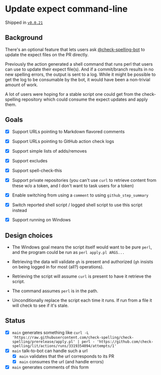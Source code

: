 # Update expect command-line

Shipped in [`v0.0.21`](https://github.com/check-spelling/check-spelling/releases/tag/v0.0.21)

## Background

There's an optional feature that lets users ask [@check-spelling-bot](https://github.com/check-spelling-bot) to update the expect files on the PR directly.

Previously the action generated a shell command that runs perl that users can use to update their expect file(s).
And if a commit/branch results in no new spelling errors, the output is sent to a log. While it might be possible to get the log to be consumable by the bot, it would have been a non-trivial amount of work.

A lot of users were hoping for a stable script one could get from the check-spelling repository which could consume the expect updates and apply them.

## Goals

- [x] Support URLs pointing to Markdown flavored comments
- [x] Support URLs pointing to GitHub action check logs
- [x] Support simple lists of adds/removes
- [x] Support excludes
- [x] Support spell-check-this
- [x] Support private repositories (you can't use `curl` to retrieve content from these w/o a token, and I don't want to task users for a token)
- [x] Enable switching from using a `comment` to using `github_step_summary`

- [x] Switch reported shell script / logged shell script to use this script instead

- [x] Support running on Windows

## Design choices

- The Windows goal means the script itself would want to be pure `perl`, and the program could be run as `perl apply.pl ARGS...`

- Retrieving the data will validate `gh` is present and authorized (`gh` insists on being logged in for most (all?) operations).
- Retrieving the script will assume `curl` is present to have it retrieve the script.
- The command assumes `perl` is in the path.
- Unconditionally replace the script each time it runs. If run from a file it will check to see if it's stale.

## Status

- [x] `main` generates something like `curl -L 'https://raw.githubusercontent.com/check-spelling/check-spelling/prerelease/apply.pl' |
perl - 'https://github.com/check-spelling/lit/actions/runs/3319354094/attempts/1'`
- [x] `main` talk-to-bot can handle such a url
  - [x] `main` validates that the url corresponds to its PR
  - [x] `main` consumes the url (and handle errors)
- [x] `main` generates comments of this form

